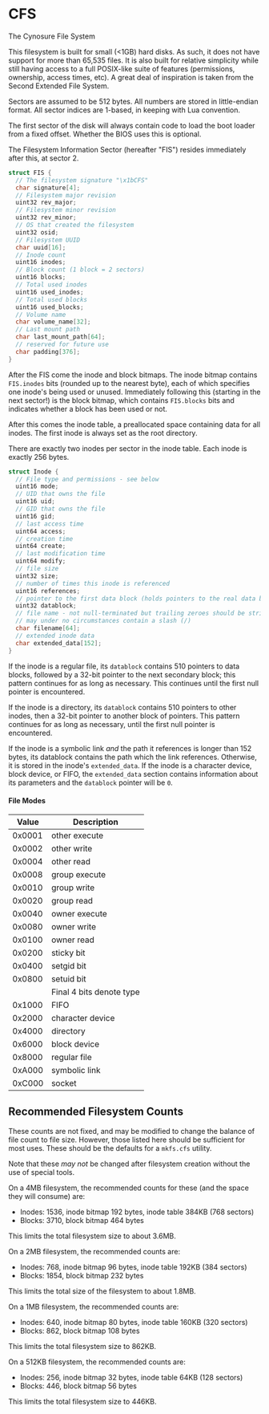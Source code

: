 # CFS

The Cynosure File System

This filesystem is built for small (<1GB) hard disks.  As such, it does not have support for more than 65,535 files.  It is also built for relative simplicity while still having access to a full POSIX-like suite of features (permissions, ownership, access times, etc).  A great deal of inspiration is taken from the Second Extended File System.

Sectors are assumed to be 512 bytes.  All numbers are stored in little-endian format.  All sector indices are 1-based, in keeping with Lua convention.

The first sector of the disk will always contain code to load the boot loader from a fixed offset.  Whether the BIOS uses this is optional.

The Filesystem Information Sector (hereafter "FIS") resides immediately after this, at sector 2.

```c
struct FIS {
  // The filesystem signature "\x1bCFS"
  char signature[4];
  // Filesystem major revision
  uint32 rev_major;
  // Filesystem minor revision
  uint32 rev_minor;
  // OS that created the filesystem
  uint32 osid;
  // Filesystem UUID
  char uuid[16];
  // Inode count
  uint16 inodes;
  // Block count (1 block = 2 sectors)
  uint16 blocks;
  // Total used inodes
  uint16 used_inodes;
  // Total used blocks
  uint16 used_blocks;
  // Volume name
  char volume_name[32];
  // Last mount path
  char last_mount_path[64];
  // reserved for future use
  char padding[376];
}
```
After the FIS come the inode and block bitmaps.  The inode bitmap contains `FIS.inodes` bits (rounded up to the nearest byte), each of which specifies one inode's being used or unused.  Immediately following this (starting in the next sector!) is the block bitmap, which contains `FIS.blocks` bits and indicates whether a block has been used or not.

After this comes the inode table, a preallocated space containing data for all inodes.  The first inode is always set as the root directory.

There are exactly two inodes per sector in the inode table.  Each inode is exactly 256 bytes.
```c
struct Inode {
  // File type and permissions - see below
  uint16 mode;
  // UID that owns the file
  uint16 uid;
  // GID that owns the file
  uint16 gid;
  // last access time
  uint64 access;
  // creation time
  uint64 create;
  // last modification time
  uint64 modify;
  // file size
  uint32 size;
  // number of times this inode is referenced
  uint16 references;
  // pointer to the first data block (holds pointers to the real data blocks)
  uint32 datablock;
  // file name - not null-terminated but trailing zeroes should be stripped
  // may under no circumstances contain a slash (/)
  char filename[64];
  // extended inode data
  char extended_data[152];
}
```

If the inode is a regular file, its `datablock` contains 510 pointers to data blocks, followed by a 32-bit pointer to the next secondary block;  this pattern continues for as long as necessary.  This continues until the first null pointer is encountered.

If the inode is a directory, its `datablock` contains 510 pointers to other inodes, then a 32-bit pointer to another block of pointers.  This pattern continues for as long as necessary, until the first null pointer is encountered.

If the inode is a symbolic link *and* the path it references is longer than 152 bytes, its datablock contains the path which the link references.  Otherwise, it is stored in the inode's `extended_data`.  If the inode is a character device, block device, or FIFO, the `extended_data` section contains information about its parameters and the `datablock` pointer will be `0`.

#### File Modes
| Value  | Description      |
| ------ | ---------------- |
| 0x0001 | other execute    |
| 0x0002 | other write      |
| 0x0004 | other read       |
| 0x0008 | group execute    |
| 0x0010 | group write      |
| 0x0020 | group read       |
| 0x0040 | owner execute    |
| 0x0080 | owner write      |
| 0x0100 | owner read       |
| 0x0200 | sticky bit       |
| 0x0400 | setgid bit       |
| 0x0800 | setuid bit       |
| | Final 4 bits denote type |
| 0x1000 | FIFO             |
| 0x2000 | character device |
| 0x4000 | directory        |
| 0x6000 | block device     |
| 0x8000 | regular file     |
| 0xA000 | symbolic link    |
| 0xC000 | socket           |

## Recommended Filesystem Counts
These counts are not fixed, and may be modified to change the balance of file count to file size.  However, those listed here should be sufficient for most uses.  These should be the defaults for a `mkfs.cfs` utility.

Note that these *may not* be changed after filesystem creation without the use of special tools.

On a 4MB filesystem, the recommended counts for these (and the space they will consume) are:
  - Inodes: 1536, inode bitmap 192 bytes, inode table 384KB (768 sectors)
  - Blocks: 3710, block bitmap 464 bytes

This limits the total filesystem size to about 3.6MB.

On a 2MB filesystem, the recommended counts are:
  - Inodes: 768, inode bitmap 96 bytes, inode table 192KB (384 sectors)
  - Blocks: 1854, block bitmap 232 bytes

This limits the total size of the filesystem to about 1.8MB.

On a 1MB filesystem, the recommended counts are:
  - Inodes: 640, inode bitmap 80 bytes, inode table 160KB (320 sectors)
  - Blocks: 862, block bitmap 108 bytes

This limits the total filesystem size to 862KB.

On a 512KB filesystem, the recommended counts are:
  - Inodes: 256, inode bitmap 32 bytes, inode table 64KB (128 sectors)
  - Blocks: 446, block bitmap 56 bytes

This limits the total filesystem size to 446KB.


